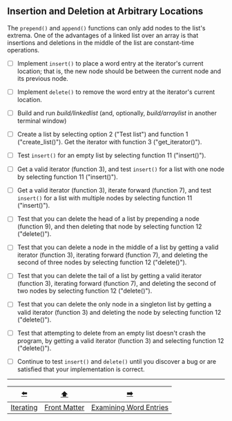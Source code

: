 ## Insertion and Deletion at Arbitrary Locations

The `prepend()` and `append()` functions can only add nodes to the list's extrema.
One of the advantages of a linked list over an array is that insertions and deletions in the middle of the list are constant-time operations.

- [ ] Implement `insert()` to place a word entry at the iterator's current location; that is, the new node should be between the current node and its previous node.
- [ ] Implement `delete()` to remove the word entry at the iterator's current location.


- [ ] Build and run *build/linkedlist* (and, optionally, *build/arraylist* in another terminal window)
- [ ] Create a list by selecting option 2 ("Test list") and function 1 ("create_list()"). Get the iterator with function 3 ("get_iterator()").
- [ ] Test `insert()` for an empty list by selecting function 11 ("insert()").
- [ ] Get a valid iterator (function 3), and test `insert()` for a list with one node by selecting function 11 ("insert()").
- [ ] Get a valid iterator (function 3), iterate forward (function 7), and test `insert()` for a list with multiple nodes by selecting function 11 ("insert()").
- [ ] Test that you can delete the head of a list by prepending a node (function 9), and then deleting that node by selecting function 12 ("delete()").
- [ ] Test that you can delete a node in the middle of a list by getting a valid iterator (function 3), iterating forward (function 7), and deleting the second of three nodes by selecting function 12 ("delete()").
- [ ] Test that you can delete the tail of a list by getting a valid iterator (function 3), iterating forward (function 7), and deleting the second of two nodes by selecting function 12 ("delete()").
- [ ] Test that you can delete the only node in a singleton list by getting a valid iterator (function 3) and deleting the node by selecting function 12 ("delete()").
- [ ] Test that attempting to delete from an empty list doesn't crash the program, by getting a valid iterator (function 3) and selecting function 12 ("delete()").
- [ ] Continue to test `insert()` and `delete()` until you discover a bug or are satisfied that your implementation is correct.

---

|    [⬅️](09-iterating.md)     |      [⬆️](../README.md)      |           [➡️](11-examine-word-entries.md)           |
|:----------------------------:|:----------------------------:|:----------------------------------------------------:|
| [Iterating](09-iterating.md) | [Front Matter](../README.md) | [Examining Word Entries](11-examine-word-entries.md) |
